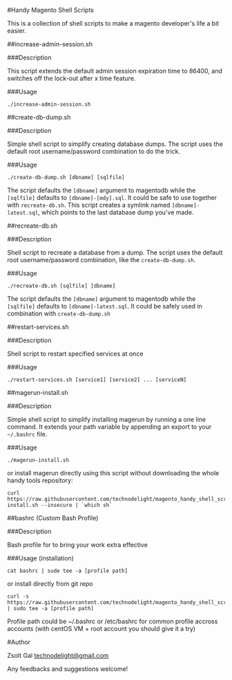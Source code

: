 #Handy Magento Shell Scripts

 This is a collection of shell scripts to make a magento developer's life a bit easier.

##increase-admin-session.sh

###Description

 This script extends the default admin session expiration time to 86400, and switches off the lock-out after x time feature.
 
###Usage
 
    ./increase-admin-session.sh


##create-db-dump.sh

###Description

 Simple shell script to simplify creating database dumps. The script uses the default root username/password combination to do the trick.
 
###Usage
 
    ./create-db-dump.sh [dbname] [sqlfile]

 The script defaults the `[dbname]` argument to magentodb while the `[sqlfile]` defaults to `[dbname]-[mdy].sql`. It could be safe to use together with `recreate-db.sh`. This script creates a symlink named `[dbname]-latest.sql`, which points to the last database dump you've made.


##recreate-db.sh

###Description

 Shell script to recreate a database from a dump. The script uses the default root username/password combination, like the `create-db-dump.sh`.
 
###Usage
 
    ./recreate-db.sh [sqlfile] [dbname]

 The script defaults the `[dbname]` argument to magentodb while the `[sqlfile]` defaults to `[dbname]-latest.sql`. It could be safely used in combination with `create-db-dump.sh`


##restart-services.sh

###Description

 Shell script to restart specified services at once
 
###Usage
 
    ./restart-services.sh [service1] [service2] ... [serviceN]


##magerun-install.sh

###Description

 Simple shell script to simplify installing magerun by running a one line command. It extends your path variable by appending an export to your `~/.bashrc` file. 
 
###Usage

    ./magerun-install.sh
 
 or install magerun directly using this script without downloading the whole handy tools repository:
 
    curl https://raw.githubusercontent.com/technodelight/magento_handy_shell_scripts/master/magerun-install.sh --insecure | `which sh`


##bashrc (Custom Bash Profile)

###Description

 Bash profile for to bring your work extra effective

###Usage (installation)

    cat bashrc | sude tee -a [profile path]

 or install directly from git repo

    curl -s https://raw.githubusercontent.com/technodelight/magento_handy_shell_scripts/master/bashrc | sudo tee -a [profile path]    

 Profile path could be ~/.bashrc or /etc/bashrc for common profile accross accounts (with centOS VM + root account you should give it a try)

#Author

 Zsolt Gal 
 <technodelight@gmail.com>

 Any feedbacks and suggestions welcome!
